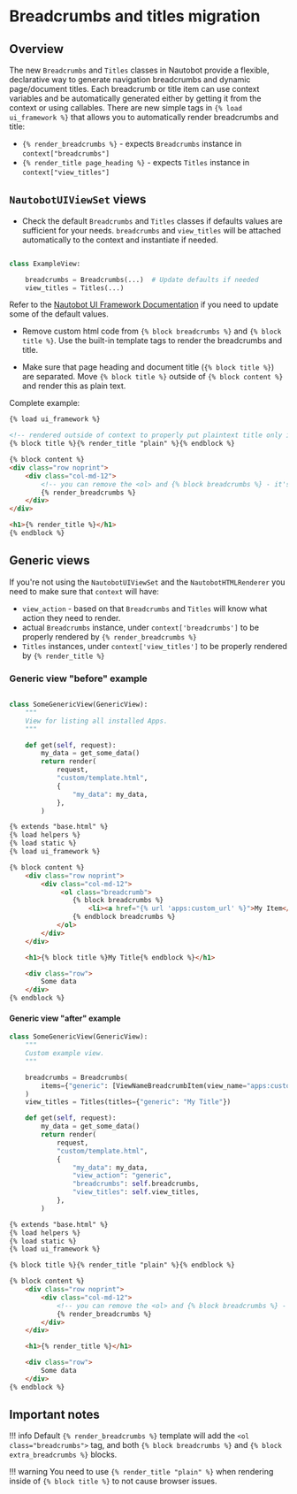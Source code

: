# Breadcrumbs and titles migration

## Overview

The new `Breadcrumbs` and `Titles` classes in Nautobot provide a flexible, declarative way to generate navigation
breadcrumbs and dynamic page/document titles.
Each breadcrumb or title item can use context variables and be automatically generated either by getting it from the context
or using callables.
There are new simple tags in `{% load ui_framework %}` that allows you to automatically render breadcrumbs and title:

- `{% render_breadcrumbs %}` - expects `Breadcrumbs` instance in `context["breadcrumbs"]`
- `{% render_title page_heading %}` - expects `Titles` instance in `context["view_titles"]`

## `NautobotUIViewSet` views

- Check the default `Breadcrumbs` and `Titles` classes if defaults values are sufficient for your needs.
`breadcrumbs` and `view_titles` will be attached automatically to the context and instantiate if needed.

```python

class ExampleView:

    breadcrumbs = Breadcrumbs(...)  # Update defaults if needed
    view_titles = Titles(...)
```

Refer to the [Nautobot UI Framework Documentation](../../../core/ui-component-framework.md) if you need to update some of the default values.

- Remove custom html code from `{% block breadcrumbs %}` and `{% block title %}`. Use the built-in template tags to render the breadcrumbs and title.

- Make sure that page heading and document title (`{% block title %}`) are separated. Move `{% block title %}` outside of `{% block content %}` and render this as plain text.

Complete example:

```html
{% load ui_framework %}

<!-- rendered outside of context to properly put plaintext title only inside <head><title>...</title></head> HTML tags. -->
{% block title %}{% render_title "plain" %}{% endblock %}

{% block content %}
<div class="row noprint">
    <div class="col-md-12">
        <!-- you can remove the <ol> and {% block breadcrumbs %} - it's moved to default breadcrumbs template --->
        {% render_breadcrumbs %}
    </div>
</div>

<h1>{% render_title %}</h1>
{% endblock %}
```

## Generic views

If you're not using the `NautobotUIViewSet` and the `NautobotHTMLRenderer` you need to make sure that `context` will have:
- `view_action` - based on that `Breadcrumbs` and `Titles` will know what action they need to render.
- actual `Breadcrumbs` instance, under `context['breadcrumbs']` to be properly rendered by `{% render_breadcrumbs %}`
- `Titles` instances, under `context['view_titles']` to be properly rendered by `{% render_title %}`

### Generic view "before" example

```python

class SomeGenericView(GenericView):
    """
    View for listing all installed Apps.
    """

    def get(self, request):
        my_data = get_some_data()
        return render(
            request,
            "custom/template.html",
            {
                "my_data": my_data,
            },
        )
```

```html
{% extends "base.html" %}
{% load helpers %}
{% load static %}
{% load ui_framework %}

{% block content %}
    <div class="row noprint">
        <div class="col-md-12">
             <ol class="breadcrumb">
                {% block breadcrumbs %}
                    <li><a href="{% url 'apps:custom_url' %}">My Item</a></li>
                {% endblock breadcrumbs %}
            </ol>
        </div>
    </div>

    <h1>{% block title %}My Title{% endblock %}</h1>

    <div class="row">
        Some data
    </div>
{% endblock %}
```

#### Generic view "after" example

```python
class SomeGenericView(GenericView):
    """
    Custom example view.
    """

    breadcrumbs = Breadcrumbs(
        items={"generic": [ViewNameBreadcrumbItem(view_name="apps:custom_url", label="My Item")]}
    )
    view_titles = Titles(titles={"generic": "My Title"})

    def get(self, request):
        my_data = get_some_data()
        return render(
            request,
            "custom/template.html",
            {
                "my_data": my_data,
                "view_action": "generic",
                "breadcrumbs": self.breadcrumbs,
                "view_titles": self.view_titles,
            },
        )
```

```html
{% extends "base.html" %}
{% load helpers %}
{% load static %}
{% load ui_framework %}

{% block title %}{% render_title "plain" %}{% endblock %}

{% block content %}
    <div class="row noprint">
        <div class="col-md-12">
            <!-- you can remove the <ol> and {% block breadcrumbs %} - it's moved to default breadcrumbs template --->
            {% render_breadcrumbs %}
        </div>
    </div>

    <h1>{% render_title %}</h1>

    <div class="row">
        Some data
    </div>
{% endblock %}
```

## Important notes

!!! info
    Default `{% render_breadcrumbs %}` template will add the `<ol class="breadcrumbs">` tag, and both `{% block breadcrumbs %}` and `{% block extra_breadcrumbs %}` blocks.

!!! warning
    You need to use `{% render_title "plain" %}` when rendering inside of `{% block title %}` to not cause browser issues.
